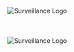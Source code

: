 <p align="center">
  <img align="center" src="https://user-images.githubusercontent.com/32225687/77373058-f6dbea80-6d45-11ea-8b1c-3a226854989e.png" alt="Surveillance Logo">
  <br><br><br><br> 
  <img align="center" src="https://user-images.githubusercontent.com/32225687/77252671-1aaf0b80-6c34-11ea-9f1c-6abedbf221e5.png" alt="Surveillance Logo">
</p>

